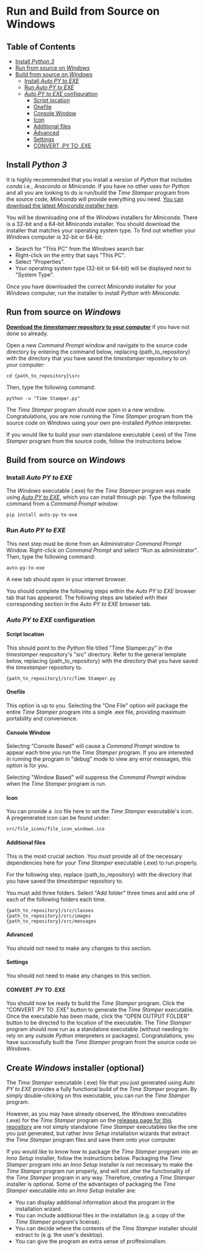 # Run and Build from Source on Windows

## Table of Contents
* [Install *Python 3*](https://github.com/benfertig/timestamper/blob/main/WINDOWS_RUN_AND_BUILD_FROM_SOURCE.md#install-python-3)
* [Run from source on *Windows*](https://github.com/benfertig/timestamper/blob/main/WINDOWS_RUN_AND_BUILD_FROM_SOURCE.md#run-from-source-on-windows)
* [Build from source on *Windows*](https://github.com/benfertig/timestamper/blob/main/WINDOWS_RUN_AND_BUILD_FROM_SOURCE.md#build-from-source-on-windows)
     * [Install *Auto PY to EXE*](https://github.com/benfertig/timestamper/blob/main/WINDOWS_RUN_AND_BUILD_FROM_SOURCE.md#install-auto-py-to-exe)
     * [Run *Auto PY to EXE*](https://github.com/benfertig/timestamper/blob/main/WINDOWS_RUN_AND_BUILD_FROM_SOURCE.md#run-auto-py-to-exe)
     * [*Auto PY to EXE* configuration](https://github.com/benfertig/timestamper/blob/main/WINDOWS_RUN_AND_BUILD_FROM_SOURCE.md#auto-py-to-exe-configuration)
         * [Script location](https://github.com/benfertig/timestamper/blob/main/WINDOWS_RUN_AND_BUILD_FROM_SOURCE.md#script-location)
         * [Onefile](https://github.com/benfertig/timestamper/blob/main/WINDOWS_RUN_AND_BUILD_FROM_SOURCE.md#onefile)
         * [Console Window](https://github.com/benfertig/timestamper/blob/main/WINDOWS_RUN_AND_BUILD_FROM_SOURCE.md#console-window)
         * [Icon](https://github.com/benfertig/timestamper/blob/main/WINDOWS_RUN_AND_BUILD_FROM_SOURCE.md#icon)
         * [Additional files](https://github.com/benfertig/timestamper/blob/main/WINDOWS_RUN_AND_BUILD_FROM_SOURCE.md#additional-files)
         * [Advanced](https://github.com/benfertig/timestamper/blob/main/WINDOWS_RUN_AND_BUILD_FROM_SOURCE.md#advanced)
         * [Settings](https://github.com/benfertig/timestamper/blob/main/WINDOWS_RUN_AND_BUILD_FROM_SOURCE.md#settings)
         * [CONVERT .PY TO .EXE](https://github.com/benfertig/timestamper/blob/main/WINDOWS_RUN_AND_BUILD_FROM_SOURCE.md#convert-py-to-exe)

## Install *Python 3*
It is highly recommended that you install a version of *Python* that includes *conda* i.e., *Anaconda* or *Miniconda*. If you have no other uses for *Python* and all you are looking to do is run/build the *Time Stamper* program from the source code, *Miniconda* will provide everything you need. [You can download the latest *Miniconda* installer here](https://docs.conda.io/en/latest/miniconda.html).<br />

You will be downloading one of the *Windows* installers for *Miniconda*. There is a 32-bit and a 64-bit *Miniconda* installer. You should download the installer that matches your operating system type. To find out whether your *Windows* computer is 32-bit or 64-bit:<br />
* Search for "This PC" from the *Windows* search bar.<br />
* Right-click on the entry that says "This PC".<br />
* Select "Properties".<br />
* Your operating system type (32-bit or 64-bit) will be displayed next to "System Type".<br />

Once you have downloaded the correct *Miniconda* installer for your *Windows* computer, run the installer to install *Python* with *Miniconda*.

## Run from source on *Windows*
[**Download the *timestamper* repository to your computer**](https://github.com/benfertig/timestamper/archive/refs/heads/main.zip) if you have not done so already.<br />

Open a new *Command Prompt* window and navigate to the source code directory by entering the command below, replacing {path_to_repository} with the directory that you have saved the *timestamper* repository to on your computer:
```
cd {path_to_repository}\src
```

Then, type the following command:
```
python -u "Time Stamper.py"
```

The *Time Stamper* program should now open in a new window. Congratulations, you are now running the *Time Stamper* program from the source code on *Windows* using your own pre-installed *Python* interpreter.<br />

If you would like to build your own standalone executable (.exe) of the *Time Stamper* program from the source code, follow the instructions below.

## Build from source on *Windows*
### Install *Auto PY to EXE*
The *Windows* executable (.exe) for the *Time Stamper* program was made using [*Auto PY to EXE*](https://pypi.org/project/auto-py-to-exe/), which you can install through *pip*. Type the following command from a *Command Prompt* window:
```
pip install auto-py-to-exe
```

### Run *Auto PY to EXE*
This next step must be done from an Administrator *Command Prompt* Window. Right-click on *Command Prompt* and select "Run as administrator". Then, type the following command:
```
auto-py-to-exe
```
A new tab should open in your internet browser.<br />

You should complete the following steps within the *Auto PY to EXE* browser tab that has appeared. The following steps are labeled with their corresponding section in the *Auto PY to EXE* browser tab.

### *Auto PY to EXE* configuration
#### Script location
This should point to the *Python* file titled "Time Stamper.py" in the *timestamper* respository's "src" directory. Refer to the general template below, replacing {path_to_repository} with the directory that you have saved the *timestamper* repository to.
```
{path_to_repository}/src/Time Stamper.py
```

#### Onefile
This option is up to you. Selecting the "One File" option will package the entire *Time Stamper* program into a single .exe file, providing maximum portability and convenience.

#### Console Window
Selecting "Console Based" will cause a *Command Prompt* window to appear each time you run the *Time Stamper* program. If you are interested in running the program in "debug" mode to view any error messages, this option is for you.<br />

Selecting "Window Based" will suppress the *Command Prompt* window when the *Time Stamper* program is run.

#### Icon
You can provide a .ico file here to set the *Time Stamper* executable's icon. A pregenerated icon can be found under:
```
src/file_icons/file_icon_windows.ico
```

#### Additional files
This is the most crucial section. You *must* provide all of the necessary dependencies here for your *Time Stamper* executable (.exe) to run properly.<br />

For the following step, replace {path_to_repository} with the directory that you have saved the *timestamper* repository to.<br />

You must add three folders. Select "Add folder" three times and add one of each of the following folders each time.
```
{path_to_repository}/src/classes
{path_to_repository}/src/images
{path_to_repository}/src/messages
```

#### Advanced
You should not need to make any changes to this section.

#### Settings
You should not need to make any changes to this section.

#### CONVERT .PY TO .EXE
You should now be ready to build the *Time Stamper* program. Click the "CONVERT .PY TO .EXE" button to generate the *Time Stamper* executable. Once the executable has been made, click the "OPEN OUTPUT FOLDER" button to be directed to the location of the executable. The *Time Stamper* program should now run as a standalone executable (without needing to rely on any outside *Python* interpreters or packages). Congratulations, you have successfully built the *Time Stamper* program from the source code on *Windows*.

## Create *Windows* installer (optional)
The *Time Stamper* executable (.exe) file that you just generated using *Auto PY to EXE* provides a fully functional build of the *Time Stamper* program. By simply double-clicking on this executable, you can run the *Time Stamper* program.

However, as you may have already observed, the *Windows* executables (.exe) for the *Time Stamper* program on the [releases page for this repository](https://github.com/benfertig/timestamper/releases/) are not simply standalone *Time Stamper* executables like the one you just generated, but rather *Inno Setup* installation wizards that extract the *Time Stamper* program files and save them onto your computer.

If you would like to know how to package the *Time Stamper* program into an *Inno Setup* installer, follow the instructions below. Packaging the *Time Stamper* program into an *Inno Setup* installer is not necessary to make the *Time Stamper* program run properly, and will not alter the functionality of the *Time Stamper* program in any way. Therefore, creating a *Time Stamper* installer is optional. Some of the advantages of packaging the *Time Stamper* executable into an *Inno Setup* installer are:
* You can display additional information about the program in the installation wizard.
* You can include additional files in the installation (e.g. a copy of the *Time Stamper* program's license).
* You can decide where the contents of the *Time Stamper* installer should extract to (e.g. the user's desktop).
* You can give the program an extra sense of proffesionalism.
